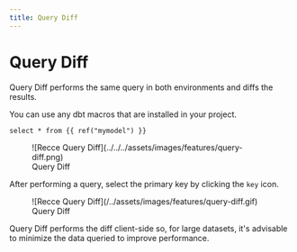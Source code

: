 ```yaml
---
title: Query Diff
---
```


# Query Diff

Query Diff performs the same query in both environments and diffs the results. 

You can use any dbt macros that are installed in your project.

```
select * from {{ ref("mymodel") }}
```

<figure markdown>
  ![Recce Query Diff](../../../assets/images/features/query-diff.png)
  <figcaption>Query Diff</figcaption>
</figure>

After performing a query, select the primary key by clicking the `key` icon.

<figure markdown>
  ![Recce Query Diff](/../assets/images/features/query-diff.gif)
  <figcaption>Query Diff</figcaption>
</figure>


Query Diff performs the diff client-side so, for large datasets, it's advisable to minimize the data queried to improve performance.